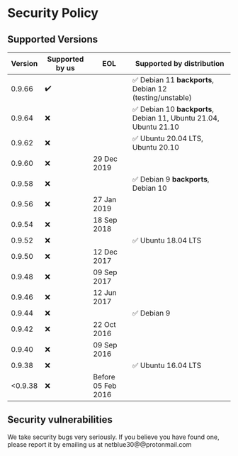 # Security Policy

## Supported Versions

| Version | Supported by us    | EOL                | Supported by distribution                                                         |
| ------- | ------------------ | ------------------ | --------------------------------------------------------------------------------- |
| 0.9.66  | :heavy_check_mark: |                    | :white_check_mark: Debian 11 **backports**, Debian 12 (testing/unstable)          |
| 0.9.64  | :x:                |                    | :white_check_mark: Debian 10 **backports**, Debian 11, Ubuntu 21.04, Ubuntu 21.10 |
| 0.9.62  | :x:                |                    | :white_check_mark: Ubuntu 20.04 LTS, Ubuntu 20.10                                 |
| 0.9.60  | :x:                | 29 Dec 2019        |                                                                                   |
| 0.9.58  | :x:                |                    | :white_check_mark: Debian 9 **backports**, Debian 10                              |
| 0.9.56  | :x:                | 27 Jan 2019        |                                                                                   |
| 0.9.54  | :x:                | 18 Sep 2018        |                                                                                   |
| 0.9.52  | :x:                |                    | :white_check_mark: Ubuntu 18.04 LTS                                               |
| 0.9.50  | :x:                | 12 Dec 2017        |                                                                                   |
| 0.9.48  | :x:                | 09 Sep 2017        |                                                                                   |
| 0.9.46  | :x:                | 12 Jun 2017        |                                                                                   |
| 0.9.44  | :x:                |                    | :white_check_mark: Debian 9                                                       |
| 0.9.42  | :x:                | 22 Oct 2016        |                                                                                   |
| 0.9.40  | :x:                | 09 Sep 2016        |                                                                                   |
| 0.9.38  | :x:                |                    | :white_check_mark: Ubuntu 16.04 LTS                                               |
| <0.9.38 | :x:                | Before 05 Feb 2016 |                                                                                   |

## Security vulnerabilities

We take security bugs very seriously. If you believe you have found one, please report it by emailing us at netblue30@@protonmail.com

